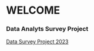 # WELCOME

### Data Analyts Survey Project
[Data Survey Project 2023](./dataindustryproject2023.md)
